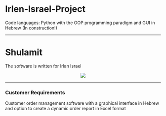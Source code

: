 # Irlen-Israel-Project
Code languages: Python with the OOP programming paradigm and GUI in Hebrew (In construction!)

---
# Shulamit
<p>The software is written for Irlan Israel</p>

<p align='center'>
  <img src='https://i.imgur.com/7rvjwm9l.jpg'/>
</p>

---

### Customer Requirements

<p>
    Customer order management software with a graphical interface in Hebrew and option to create a dynamic order report in Excel format
</p>

# 
